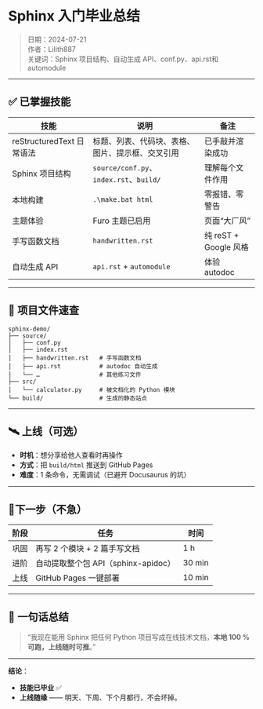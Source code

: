 # Sphinx 入门毕业总结

> 日期：2024-07-21  
> 作者：Lilith887  
> 关键词：Sphinx 项目结构、自动生成 API、conf.py、api.rst和automodule

---

## ✅ 已掌握技能

| 技能 | 说明 | 备注 |
|---|---|---|
| reStructuredText 日常语法 | 标题、列表、代码块、表格、图片、提示框、交叉引用 | 已手敲并渲染成功 |
| Sphinx 项目结构 | `source/conf.py`、`index.rst`、`build/` | 理解每个文件作用 |
| 本地构建 | `.\make.bat html` | 零报错、零警告 |
| 主题体验 | Furo 主题已启用 | 页面“大厂风” |
| 手写函数文档 | `handwritten.rst` | 纯 reST + Google 风格 |
| 自动生成 API | `api.rst` + `automodule` | 体验 autodoc |

---

## 📝 项目文件速查

```
sphinx-demo/
├── source/
│   ├── conf.py
│   ├── index.rst
│   ├── handwritten.rst   # 手写函数文档
│   ├── api.rst           # autodoc 自动生成
│   └── …                 # 其他练习文件
├── src/
│   └── calculator.py     # 被文档化的 Python 模块
└── build/                # 生成的静态站点
```

---

## 🛰 上线（可选）

- **时机**：想分享给他人查看时再操作  
- **方式**：把 `build/html` 推送到 GitHub Pages  
- **难度**：1 条命令，无需调试（已避开 Docusaurus 的坑）

---

## 📍下一步（不急）

| 阶段 | 任务 | 时间 |
|---|---|---|
| 巩固 | 再写 2 个模块 + 2 篇手写文档 | 1 h |
| 进阶 | 自动提取整个包 API（sphinx-apidoc） | 30 min |
| 上线 | GitHub Pages 一键部署 | 10 min |

---

## 🎯 一句话总结

> “我现在能用 Sphinx 把任何 Python 项目写成在线技术文档，**本地 100 % 可跑，上线随时可推**。”


---

**结论**：  
- **技能已毕业** ✅  
- **上线随缘** —— 明天、下周、下个月都行，不会坏掉。
